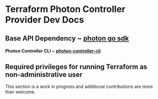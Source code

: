# Terraform Photon Controller Provider Dev Docs

## Base API Dependency ~ [photon go sdk](https://github.com/vmware/photon-controller-go-sdk) 

#### Photon Controller CLI ~ [photon-controller-cli](https://github.com/vmware/photon-controller-cli)

## Required privileges for running Terraform as non-administrative user

This section is a work in progress and additional contributions are more than welcome.
